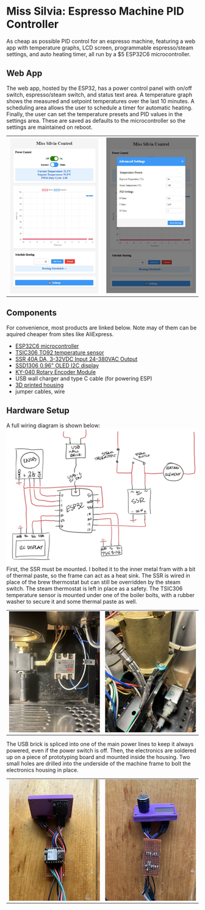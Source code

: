 # Miss Silvia: Espresso Machine PID Controller
As cheap as possible PID control for an espresso machine, featuring a web app with temperature graphs, LCD screen, programmable espresso/steam settings, and auto heating timer, all run by a $5 ESP32C6 microcontroller.

## Web App
The web app, hosted by the ESP32, has a power control panel with on/off switch, espresso/steam switch, and status text area. A temperature graph shows the measured and setpoint temperatures over the last 10 minutes. A scheduling area allows the user to schedule a timer for automatic heating. Finally, the user can set the temperature presets and PID values in the settings area. These are saved as defaults to the microcontroller so the settings are maintained on reboot.
<table><tr><td><img src="/assets/images/web_app.png"></td><td><img src="/assets/images/settings.png"></td></tr></table>

## Components
For convenience, most products are linked below. Note may of them can be aquired cheaper from sites like AliExpress.
- [ESP32C6 microcontroller](https://www.amazon.com/ESP32C6-Supports-Bluetooth-802-15-4-Microsoft/dp/B0D2NKVB34/ref=sr_1_1_sspa?crid=1G8DETU5OQVYS&dib=eyJ2IjoiMSJ9.51pJXpI7mfeiAGyq_6CySDZmSRHQJRm6hHmIh9DZ41u1FndhflO0eRL58xLqVR1h_JZORSmAjC5sYTg_o1vmDJHnDrYyT4kS88Ccbirwm5LB4__acs05thvHGpE5J1TMaiiRtvUQ_2hW6b5LS3mIxC4AQebVqV7Yw02F_bC_aX5Kkx5npfwadCe7hlZ2o5kij26KegNTsAW0R7sugc4ztb930vDw6PmqavI6XdK-ImM.hqglGugKZA03uZ41CM1qhY49eAunwxPYbazde0I9PtE&dib_tag=se&keywords=esp32c6&qid=1753636497&sprefix=esp32c%2Caps%2C159&sr=8-1-spons&sp_csd=d2lkZ2V0TmFtZT1zcF9hdGY&th=1)
- [TSIC306 TO92 temperature sensor](https://www.digikey.com/en/products/detail/innovative-sensor-technology-usa-division/TSIC-306-TO92/13181022)
- [SSR 40A DA, 3-32VDC Input 24-380VAC Output](https://www.amazon.com/Inkbird-Solid-Thermostat-Temperature-Controller/dp/B00HV974KC/ref=sr_1_1_sspa?dib=eyJ2IjoiMSJ9.BluIUXK8iU962y3Kd1dSIMCT09ZyqSoW1JAx7ilXVRRpHc2iiPlePi6MOX1_AKunmnnhAdIf62Nb97L6uWMEQB9ud76t3Ph7--KP5fYRejEHh915i71B29lKYwKqrm4g0xxvSYpR7MSigWFfljBaeNhX6_LHVE7wiTnR_1B45ami3L-6zycTACt5x56tGZ4FVdMhd7Hs1owci13k9ywUOxjiT09jhdFNKKYmMNIzoJg.7M8Urpt00XvmKEQW1RcY1Q-DE3WZk_OGK3XMUqmrQfM&dib_tag=se&keywords=ssr+40+da&qid=1753633765&sr=8-1-spons&sp_csd=d2lkZ2V0TmFtZT1zcF9hdGY&psc=1)
- [SSD1306 0.96" OLED I2C display](https://www.amazon.com/Hosyond-Display-Self-Luminous-Compatible-Raspberry/dp/B09T6SJBV5?ref_=ast_sto_dp&th=1)
- [KY-040 Rotary Encoder Module](https://www.amazon.com/VILHTL-KY-040-Encoder-Development-Arduino%EF%BC%88Pack/dp/B0DNMFFTGX/ref=sr_1_1_sspa?crid=17DV33P1HROWF&dib=eyJ2IjoiMSJ9.kgY8Rvz4KDXdCnKIgtxIrQAfl_nj0FSD8fS7E3I3Rz0rnNe6ec2Ydy7ShTvfq9H4DF0NeT-_uk628EBHsr-JXRHlJIAaDddJ4kf7OkMvYpgnSVznPnXsToiX-Ybndj4D-6B4WCdLTublTVQjMIchR6D3LGTPoCxuJVOxuB1VvNYfcFXn7W50DceO-CNxcdmd.6q8NNlLorKvTxiK1ceRBZgaomiewn6d3G76TXCGNHVE&dib_tag=se&keywords=KY-040+Rotary+Encoder+Module&qid=1753636707&s=electronics&sprefix=ky-040+rotary+encoder+module%2Celectronics%2C129&sr=1-1-spons&sp_csd=d2lkZ2V0TmFtZT1zcF9hdGY&psc=1)
- USB wall charger and type C cable (for powering ESP)
- [3D printed housing](https://cad.onshape.com/documents/fad365c2e571097730922e91/w/67505d48e3443e80230c7695/e/7c0b61bd32682dd326cb2e0a?renderMode=0&uiState=6890da7f4dc08f57801d85e8)
- jumper cables, wire
## Hardware Setup
A full wiring diagram is shown below:
![Wiring Diagram](/assets/images/wiring.jpeg)
First, the SSR must be mounted. I bolted it to the inner metal fram with a bit of thermal paste, so the frame can act as a heat sink. The SSR is wired in place of the brew thermostat but can still be overridden by the steam switch. The steam thermostat is left in place as a safety.
The TSIC306 temperature sensor is mounted under one of the boiler bolts, with a rubber washer to secure it and some thermal paste as well.
<table><tr><td><img src="/assets/images/SSR.jpeg"></td><td><img src="/assets/images/tsic.jpeg"></td></tr></table>
The USB brick is spliced into one of the main power lines to keep it always powered, even if the power switch is off. Then, the electronics are soldered up on a piece of prototyping board and mounted inside the housing. Two small holes are drilled into the underside of the machine frame to bolt the electronics housing in place.
<table><tr><td><img src="/assets/images/electronics.jpeg"></td><td><img src="/assets/images/electronics2.jpeg"></td></tr></table>


